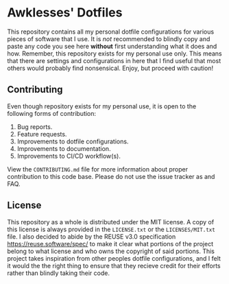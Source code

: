 <!--
SPDX-FileCopyrightText: 2023-2024 Jason Pena <jasonpena@awkless.com>
SPDX-License-Identifier: MIT
-->

# Awklesses' Dotfiles

This repository contains all my personal dotfile configurations for various
pieces of software that I use. It is _not_ recommended to blindly copy and paste
any code you see here __without__ first understanding what it does and how.
Remember, this repository exists for my personal use only. This means that
there are settings and configurations in here that I find useful that most
others would probably find nonsensical. Enjoy, but proceed with caution!

## Contributing

Even though repository exists for my personal use, it is open to the following
forms of contribution:

1. Bug reports.
1. Feature requests.
1. Improvements to dotfile configurations.
1. Improvements to documentation.
1. Improvements to CI/CD workflow(s).

View the `CONTRIBUTING.md` file for more information about proper contribution
to this code base. Please do not use the issue tracker as and FAQ.

## License

This repository as a whole is distributed under the MIT license. A copy of this
license is always provided in the `LICENSE.txt` or the `LICENSES/MIT.txt` file.
I also decided to abide by the REUSE v3.0 specification
<https://reuse.software/spec/> to make it clear what portions of the project
belong to what license and who owns the copyright of said portions. This project
takes inspiration from other peoples dotfile configurations, and I felt it would
the the right thing to ensure that they recieve credit for their efforts rather
than blindly taking their code.
